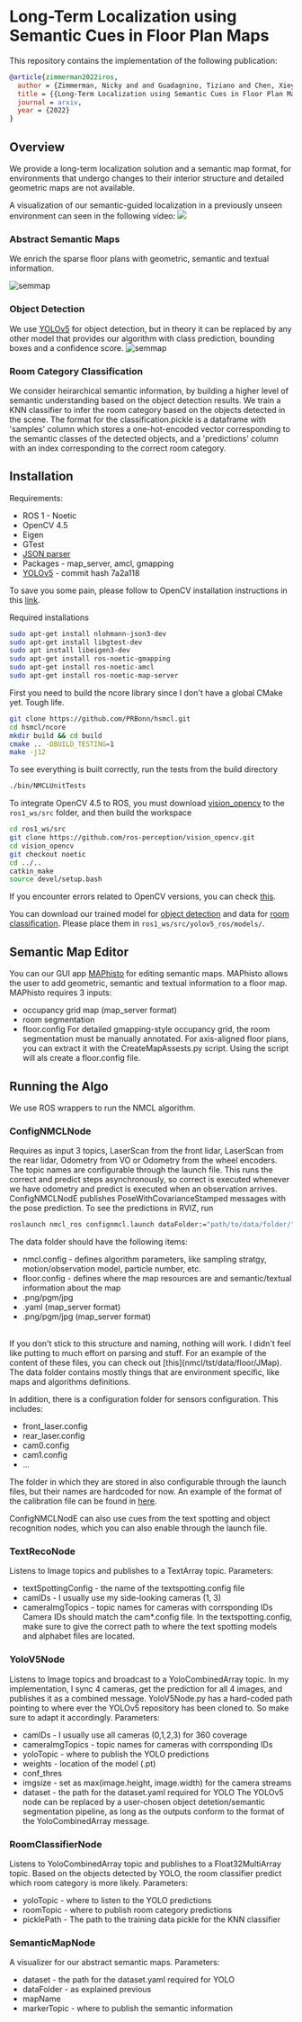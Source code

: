 # Long-Term Localization using Semantic Cues in Floor Plan Maps
This repository contains the implementation of the following publication:
```bibtex
@article{zimmerman2022iros,
  author = {Zimmerman, Nicky and and Guadagnino, Tiziano and Chen, Xieyuanli and Behley, Jens and Stachniss, Cyrill},
  title = {{Long-Term Localization using Semantic Cues in Floor Plan Maps}},
  journal = arxiv,
  year = {2022}
}
```

## Overview
We provide a long-term localization solution and a semantic map format, for environments that undergo changes to their interior structure and detailed geometric maps are not available.

A visualization of our semantic-guided localization in a previously unseen environment can seen in the following video:
[![](http://img.youtube.com/vi/ikmiHHIv70s/0.jpg)](https://www.youtube.com/watch?v=ikmiHHIv70s "HSMCL")

### Abstract Semantic Maps
We enrich the sparse floor plans with geometric, semantic and textual information. 

![semmap](Docs/SemMap.png)

### Object Detection 
We use [YOLOv5](https://github.com/ultralytics/yolov5) for object detection, but in theory it can be replaced by any other model that provides our algorithm with class prediction, bounding boxes and a confidence score. 
![semmap](Docs/YOLOExample.png)

### Room Category Classification
We consider heirarchical semantic information, by building a higher level of semantic understanding based on the object detection results. We train a KNN classifier to infer the room category based on the objects detected in the scene. The format for the classification.pickle is a dataframe with 'samples' column which stores a one-hot-encoded vector corresponding to the semantic classes of the detected objects, and a 'predictions' column with an index corresponding to the correct room category.


## Installation
Requirements:
* ROS 1 - Noetic
* OpenCV 4.5 
* Eigen
* GTest
* [JSON parser](https://github.com/nlohmann/json)
* Packages - map_server, amcl, gmapping
* [YOLOv5](https://github.com/ultralytics/yolov5) - commit hash 7a2a118

To save you some pain, please follow to OpenCV installation instructions in this [link](https://docs.opencv.org/4.x/d7/d9f/tutorial_linux_install.html).

Required installations
```bash
sudo apt-get install nlohmann-json3-dev
sudo apt-get install libgtest-dev
sudo apt install libeigen3-dev
sudo apt-get install ros-noetic-gmapping
sudo apt-get install ros-noetic-amcl
sudo apt-get install ros-noetic-map-server
```

First you need to build the ncore library since I don't have a global CMake yet. Tough life. <br/>
```bash
git clone https://github.com/PRBonn/hsmcl.git
cd hsmcl/ncore
mkdir build && cd build
cmake .. -DBUILD_TESTING=1 
make -j12
```
To see everything is built correctly, run the tests from the build directory
```bash
./bin/NMCLUnitTests
```
To integrate OpenCV 4.5 to ROS, you must download [vision_opencv](https://github.com/ros-perception/vision_opencv) to the `ros1_ws/src` folder, and then build the workspace
```bash
cd ros1_ws/src
git clone https://github.com/ros-perception/vision_opencv.git
cd vision_opencv
git checkout noetic
cd ../..
catkin_make
source devel/setup.bash
```
If you encounter errors related to OpenCV versions, you can check [this](https://github.com/PRBonn/hsmcl/blob/master/Docs/vision_opencv%20Issues.md).

You can download our trained model for [object detection](https://www.ipb.uni-bonn.de/html/projects/hsmcl/2022_05_09.pt) and data for [room classification](https://www.ipb.uni-bonn.de/html/projects/hsmcl/classification.pickle). Please place them in `ros1_ws/src/yolov5_ros/models/`.


## Semantic Map Editor
You can our GUI app [MAPhisto](https://github.com/FullMetalNicky/Maphisto) for editing semantic maps. 
MAPhisto allows the user to add geometric, semantic and textual information to a floor map. 
MAPhisto requires 3 inputs:
* occupancy grid map (map_server format)
* room segmentation 
* floor.config
For detailed gmapping-style occupancy grid, the room segmentation must be manually annotated. For axis-aligned floor plans, you can extract it with the CreateMapAssests.py script. Using the script will als create a floor.config file.

## Running the Algo

We use ROS wrappers to run the NMCL algorithm. 

### ConfigNMCLNode
Requires as input 3 topics, LaserScan from the front lidar, LaserScan from the rear lidar, Odometry from VO or Odometry from the wheel encoders. The topic names are configurable through the launch file. This runs the correct and predict steps asynchronously, so correct is executed whenever we have odometry and predict is executed when an observation arrives. ConfigNMCLNodE publishes PoseWithCovarianceStamped messages with the pose prediction. To see the predictions in RVIZ, run
```bash
roslaunch nmcl_ros confignmcl.launch dataFolder:="path/to/data/folder/"
```

The data folder should have the following items:
* nmcl.config - defines algorithm parameters, like sampling stratgy, motion/observation model, particle number, etc.  
* floor.config - defines where the map resources are and semantic/textual information about the map
* <your-room-segmentation>.png/pgm/jpg 
* <your-occupancy-grid-metadata>.yaml (map_server format)
* <your-occupancy-grid>.png/pgm/jpg  (map_server format)

<br/>
If you don't stick to this structure and naming, nothing will work. I didn't feel like putting to much effort on parsing and stuff. For an example of the content of these files, you can check out [this](nmcl/tst/data/floor/JMap). The data folder contains mostly things that are environment specific, like maps and algorithms definitions.
<br/>

In addition, there is a configuration folder for sensors configuration. This includes:

* front_laser.config
* rear_laser.config
* cam0.config 
* cam1.config
* ...

The folder in which they are stored in also configurable through the launch files, but their names are hardcoded for now. An example of the format of the calibration file can be found in [here](nmcl/tst/data/config/front_laser.config).

ConfigNMCLNodE can also use cues from the text spotting and object recognition nodes, which you can also enable through the launch file.

### TextRecoNode

Listens to Image topics and publishes to a TextArray topic. 
Parameters:
* textSpottingConfig - the name of the textspotting.config file
* camIDs - I usually use my side-looking cameras (1, 3)
* cameraImgTopics - topic names for cameras with corrsponding IDs
Camera IDs should match the cam*.config file. In the textspotting.config, make sure to give the correct path to where the text spotting models and alphabet files are located.

### YoloV5Node
Listens to Image topics and broadcast to a YoloCombinedArray topic. In my implementation, I sync 4 cameras, get the prediction for all 4 images, and publishes it as a combined message. YoloV5Node.py has a hard-coded path pointing to where ever the YOLOv5 repository has been cloned to. So make sure to adapt it accordingly.
Parameters: 
* camIDs - I usually use all cameras (0,1,2,3) for 360 coverage
* cameraImgTopics - topic names for cameras with corrsponding IDs
* yoloTopic - where to publish the YOLO predictions
* weights - location of the model (.pt)
* conf_thres
* imgsize - set as max(image.height, image.width) for the camera streams
* dataset - the path for the dataset.yaml required for YOLO
The YOLOv5 node can be replaced by a user-chosen object detetion/semantic segmentation pipeline, as long as the outputs conform to the format of the YoloCombinedArray message.

### RoomClassifierNode
Listens to YoloCombinedArray topic and publishes to a Float32MultiArray topic. Based on the objects detected by YOLO, the room classifier predict which room category is more likely. 
Parameters: 
* yoloTopic - where to listen to the YOLO predictions
* roomTopic - where to publish room category predictions
* picklePath - The path to the training data pickle for the KNN classifier 

### SemanticMapNode
A visualizer for our abstract semantic maps. 
Parameters: 
* dataset - the path for the dataset.yaml required for YOLO
* dataFolder - as explained previous
* mapName 
* markerTopic - where to publish the semantic information




